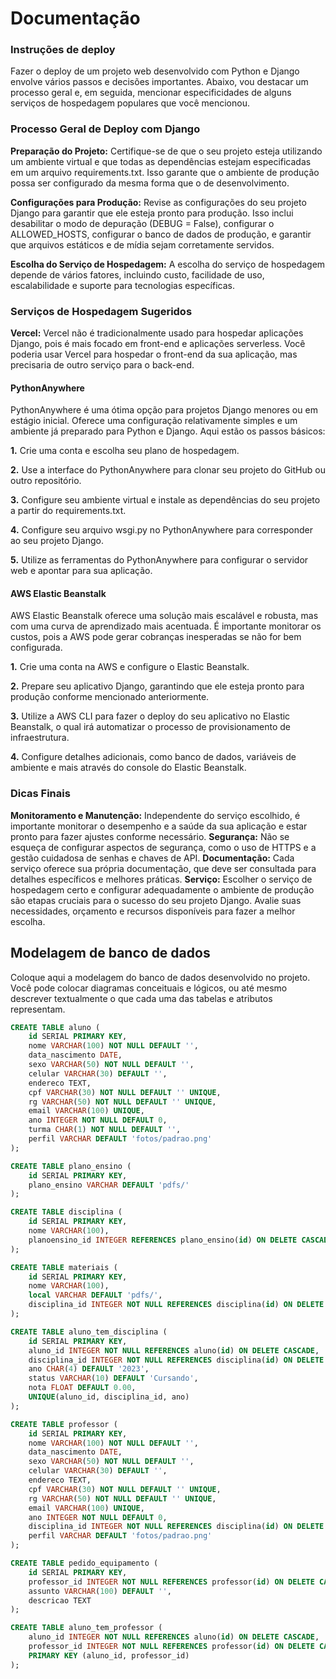 <h1>Documentação</h1>

<h3>Instruções de deploy</h3>

Fazer o deploy de um projeto web desenvolvido com Python e Django envolve vários passos e decisões importantes. Abaixo, vou destacar um processo geral e, em seguida, mencionar especificidades de alguns serviços de hospedagem populares que você mencionou.

<h3>Processo Geral de Deploy com Django</h3>
<b>Preparação do Projeto:</b> 
Certifique-se de que o seu projeto esteja utilizando um ambiente virtual e que todas as dependências estejam especificadas em um arquivo requirements.txt. Isso garante que o ambiente de produção possa ser configurado da mesma forma que o de desenvolvimento.

<b>Configurações para Produção:</b> 
Revise as configurações do seu projeto Django para garantir que ele esteja pronto para produção. Isso inclui desabilitar o modo de depuração (DEBUG = False), configurar o ALLOWED_HOSTS, configurar o banco de dados de produção, e garantir que arquivos estáticos e de mídia sejam corretamente servidos.

<b>Escolha do Serviço de Hospedagem:</b> 
A escolha do serviço de hospedagem depende de vários fatores, incluindo custo, facilidade de uso, escalabilidade e suporte para tecnologias específicas.

<h3>Serviços de Hospedagem Sugeridos</h3>

<b>Vercel:</b>
Vercel não é tradicionalmente usado para hospedar aplicações Django, pois é mais focado em front-end e aplicações serverless. Você poderia usar Vercel para hospedar o front-end da sua aplicação, mas precisaria de outro serviço para o back-end.

<h4><b>PythonAnywhere</b></h4>
PythonAnywhere é uma ótima opção para projetos Django menores ou em estágio inicial. Oferece uma configuração relativamente simples e um ambiente já preparado para Python e Django. Aqui estão os passos básicos:

<b>1.</b> Crie uma conta e escolha seu plano de hospedagem.

<b>2.</b> Use a interface do PythonAnywhere para clonar seu projeto do GitHub ou outro repositório.

<b>3.</b> Configure seu ambiente virtual e instale as dependências do seu projeto a partir do requirements.txt.

<b>4.</b> Configure seu arquivo wsgi.py no PythonAnywhere para corresponder ao seu projeto Django.

<b>5.</b> Utilize as ferramentas do PythonAnywhere para configurar o servidor web e apontar para sua aplicação.
   
<h4>AWS Elastic Beanstalk</h4>
AWS Elastic Beanstalk oferece uma solução mais escalável e robusta, mas com uma curva de aprendizado mais acentuada. É importante monitorar os custos, pois a AWS pode gerar cobranças inesperadas se não for bem configurada.

<b>1.</b> Crie uma conta na AWS e configure o Elastic Beanstalk.

<b>2.</b> Prepare seu aplicativo Django, garantindo que ele esteja pronto para produção conforme mencionado anteriormente.

<b>3.</b> Utilize a AWS CLI para fazer o deploy do seu aplicativo no Elastic Beanstalk, o qual irá automatizar o processo de provisionamento de infraestrutura.

<b>4.</b> Configure detalhes adicionais, como banco de dados, variáveis de ambiente e mais através do console do Elastic Beanstalk.


<h3>Dicas Finais</h3>
<b>Monitoramento e Manutenção:</b> Independente do serviço escolhido, é importante monitorar o desempenho e a saúde da sua aplicação e estar pronto para fazer ajustes conforme necessário.
<b>Segurança:</b> Não se esqueça de configurar aspectos de segurança, como o uso de HTTPS e a gestão cuidadosa de senhas e chaves de API.
<b>Documentação:</b> Cada serviço oferece sua própria documentação, que deve ser consultada para detalhes específicos e melhores práticas.
<b>Serviço:</b> Escolher o serviço de hospedagem certo e configurar adequadamente o ambiente de produção são etapas cruciais para o sucesso do seu projeto Django. Avalie suas necessidades, orçamento e recursos disponíveis para fazer a melhor escolha.

## Modelagem de banco de dados

Coloque aqui a modelagem do banco de dados desenvolvido no projeto. Você pode colocar diagramas conceituais e lógicos, ou até mesmo descrever textualmente o que cada uma das tabelas e atributos representam.

```sql
CREATE TABLE aluno (
    id SERIAL PRIMARY KEY,
    nome VARCHAR(100) NOT NULL DEFAULT '',
    data_nascimento DATE,
    sexo VARCHAR(50) NOT NULL DEFAULT '',
    celular VARCHAR(30) DEFAULT '',
    endereco TEXT,
    cpf VARCHAR(30) NOT NULL DEFAULT '' UNIQUE,
    rg VARCHAR(50) NOT NULL DEFAULT '' UNIQUE,
    email VARCHAR(100) UNIQUE,
    ano INTEGER NOT NULL DEFAULT 0,
    turma CHAR(1) NOT NULL DEFAULT '',
    perfil VARCHAR DEFAULT 'fotos/padrao.png'
);

CREATE TABLE plano_ensino (
    id SERIAL PRIMARY KEY,
    plano_ensino VARCHAR DEFAULT 'pdfs/'
);

CREATE TABLE disciplina (
    id SERIAL PRIMARY KEY,
    nome VARCHAR(100),
    planoensino_id INTEGER REFERENCES plano_ensino(id) ON DELETE CASCADE
);

CREATE TABLE materiais (
    id SERIAL PRIMARY KEY,
    nome VARCHAR(100),
    local VARCHAR DEFAULT 'pdfs/',
    disciplina_id INTEGER NOT NULL REFERENCES disciplina(id) ON DELETE CASCADE
);

CREATE TABLE aluno_tem_disciplina (
    id SERIAL PRIMARY KEY,
    aluno_id INTEGER NOT NULL REFERENCES aluno(id) ON DELETE CASCADE,
    disciplina_id INTEGER NOT NULL REFERENCES disciplina(id) ON DELETE CASCADE,
    ano CHAR(4) DEFAULT '2023',
    status VARCHAR(10) DEFAULT 'Cursando',
    nota FLOAT DEFAULT 0.00,
    UNIQUE(aluno_id, disciplina_id, ano)
);

CREATE TABLE professor (
    id SERIAL PRIMARY KEY,
    nome VARCHAR(100) NOT NULL DEFAULT '',
    data_nascimento DATE,
    sexo VARCHAR(50) NOT NULL DEFAULT '',
    celular VARCHAR(30) DEFAULT '',
    endereco TEXT,
    cpf VARCHAR(30) NOT NULL DEFAULT '' UNIQUE,
    rg VARCHAR(50) NOT NULL DEFAULT '' UNIQUE,
    email VARCHAR(100) UNIQUE,
    ano INTEGER NOT NULL DEFAULT 0,
    disciplina_id INTEGER NOT NULL REFERENCES disciplina(id) ON DELETE CASCADE,
    perfil VARCHAR DEFAULT 'fotos/padrao.png'
);

CREATE TABLE pedido_equipamento (
    id SERIAL PRIMARY KEY,
    professor_id INTEGER NOT NULL REFERENCES professor(id) ON DELETE CASCADE,
    assunto VARCHAR(100) DEFAULT '',
    descricao TEXT
);

CREATE TABLE aluno_tem_professor (
    aluno_id INTEGER NOT NULL REFERENCES aluno(id) ON DELETE CASCADE,
    professor_id INTEGER NOT NULL REFERENCES professor(id) ON DELETE CASCADE,
    PRIMARY KEY (aluno_id, professor_id)
);
```

